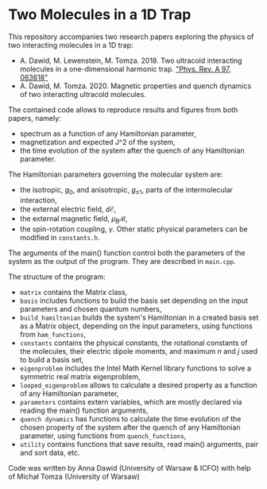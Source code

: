 # Two Molecules in a 1D Trap

This repository accompanies two research papers exploring the physics of two interacting molecules in a 1D trap:
- A. Dawid, M. Lewenstein, M. Tomza. 2018. Two ultracold interacting molecules in a one-dimensional harmonic trap. ["Phys. Rev. A 97, 063618"](https://doi.org/10.1103/PhysRevA.97.063618)
- A. Dawid, M. Tomza. 2020. Magnetic properties and quench dynamics of two interacting ultracold molecules.

The contained code allows to reproduce results and figures from both papers, namely:
- spectrum as a function of any Hamiltonian parameter,
- magnetization and expected J^2 of the system,
- the time evolution of the system after the quench of any Hamiltonian parameter.

The Hamiltonian parameters governing the molecular system are:
- the isotropic, $g_0$, and anisotropic, $g_{\pm 1}$, parts of the intermolecular interaction,
- the external electric field, $d \mathcal{E}$,
- the external magnetic field, $\mu_{\text{B}} \mathcal{B}$,
- the spin-rotation coupling, $\gamma$.
Other static physical parameters can be modified in `constants.h`.

The arguments of the main() function control both the parameters of the system as the output of the program.
They are described in `main.cpp`.

The structure of the program:
- `matrix` contains the Matrix class,
- `basis` includes functions to build the basis set depending on the input parameters and chosen quantum numbers,
- `build_hamiltonian` builds the system's Hamiltonian in a created basis set as a Matrix object, depending on the input parameters, using functions from `ham_functions`,
- `constants` contains the physical constants, the rotational constants of the molecules, their electric dipole moments, and maximum $n$ and $j$ used to build a basis set,
- `eigenproblem` includes the Intel Math Kernel library functions to solve a symmetric real matrix eigenproblem,
- `looped_eigenproblem` allows to calculate a desired property as a function of any Hamiltonian parameter,
- `parameters` contains extern variables, which are mostly declared via reading the main() function arguments,
- `quench dynamics` has functions to calculate the time evolution of the chosen property of the system after the quench of any Hamiltonian parameter, using functions from `quench_functions`,
- `utility` contains functions that save results, read main() arguments, pair and sort data, etc.

Code was written by Anna Dawid (University of Warsaw & ICFO) with help of Michał Tomza (University of Warsaw)
